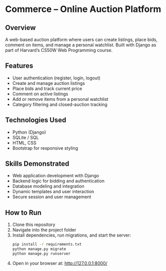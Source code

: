 # Commerce – Online Auction Platform

## Overview
A web-based auction platform where users can create listings, place bids, comment on items, and manage a personal watchlist. Built with Django as part of Harvard’s CS50W Web Programming course.

## Features
- User authentication (register, login, logout)
- Create and manage auction listings
- Place bids and track current price
- Comment on active listings
- Add or remove items from a personal watchlist
- Category filtering and closed-auction tracking

## Technologies Used
- Python (Django)
- SQLite / SQL
- HTML, CSS
- Bootstrap for responsive styling

## Skills Demonstrated
- Web application development with Django
- Backend logic for bidding and authentication
- Database modeling and integration
- Dynamic templates and user interaction
- Secure session and user management

## How to Run
1. Clone this repository  
2. Navigate into the project folder  
3. Install dependencies, run migrations, and start the server:  
   ```bash
   pip install -r requirements.txt
   python manage.py migrate
   python manage.py runserver
   ```
4. Open in your browser at:
   http://127.0.0.1:8000/

